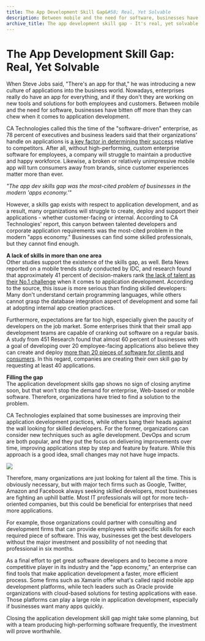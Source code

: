 ```yaml
---
title: The App Development Skill Gap&#58; Real, Yet Solvable
description: Between mobile and the need for software, businesses have bitten off more than they can chew when it comes to application development.
archive_title: The app development skill gap - It's real, yet solvable
---
```


# The App Development Skill Gap: Real, Yet Solvable

When Steve Jobs said, "There's an app for that," he was introducing a new culture of applications into the business world. Nowadays, enterprises really do have an app for everything, and if they don't they are working on new tools and solutions for both employees and customers. Between mobile and the need for software, businesses have bitten off more than they can chew when it comes to application development.

CA Technologies called this the time of the "software-driven" enterprise, as 78 percent of executives and business leaders said that their organizations' handle on applications is [a key factor in determining their success](http://rewrite.ca.com/us/articles/application-economy/the-battle-for-competitive-advantage-in-the-app-economy.html) relative to competitors. After all, without high-performing, custom enterprise software for employees, a company will struggle to maintain a productive and happy workforce. Likewise, a broken or relatively unimpressive mobile app will turn consumers away from brands, since customer experiences matter more than ever.

_"The app dev skills gap was the most-cited problem of businesses in the modern 'apps economy.'"_

However, a skills gap exists with respect to application development, and as a result, many organizations will struggle to create, deploy and support their applications - whether customer-facing or internal. According to CA Technologies' report, this canyon between talented developers and corporate application requirements was the most-cited problem in the modern "apps economy." Businesses can find some skilled professionals, but they cannot find enough.

**A lack of skills in more than one area**  
Other studies support the existence of the skills gap, as well. Beta News reported on a mobile trends study conducted by IDC, and research found that approximately 41 percent of decision-makers rank [the lack of talent as their No.1 challenge](http://betanews.com/2014/10/28/skills-gap-still-the-biggest-challenge-in-mobile-app-delivery/) when it comes to application development. According to the source, this issue is more serious than finding skilled developers: Many don't understand certain programming languages, while others cannot grasp the database integration aspect of development and some fail at adopting internal app creation practices.

Furthermore, expectations are far too high, especially given the paucity of developers on the job market. Some enterprises think that their small app development teams are capable of cranking out software on a regular basis. A study from 451 Research found that almost 60 percent of businesses with a goal of developing over 20 employee-facing applications also believe they can create and deploy [more than 20 pieces of software for clients and consumers](http://venturebeat.com/2015/06/23/new-enterprise-mobility-study-reveals-it-struggles-to-deliver-on-strong-demand-for-mobile-apps/). In this regard, companies are creating their own skill gap by requesting at least 40 applications.

**Filling the gap**  
The application development skills gap shows no sign of closing anytime soon, but that won't stop the demand for enterprise, Web-based or mobile software. Therefore, organizations have tried to find a solution to the problem.

CA Technologies explained that some businesses are improving their application development practices, while others bang their heads against the wall looking for skilled developers. For the former, organizations can consider new techniques such as agile development. DevOps and scrum are both popular, and they put the focus on delivering improvements over time, improving applications step by step and feature by feature. While this approach is a good idea, small changes may not have huge impacts.

![](http://media.syrinx.com/media/06320ed4-4f81-4d18-8d4f-45d509c0f959/img/3340/14120076.jpg)

Therefore, many organizations are just looking for talent all the time. This is obviously necessary, but with major tech firms such as Google, Twitter, Amazon and Facebook always seeking skilled developers, most businesses are fighting an uphill battle. Most IT professionals will opt for more tech-oriented companies, but this could be beneficial for enterprises that need more applications.

For example, those organizations could partner with consulting and development firms that can provide employees with specific skills for each required piece of software. This way, businesses get the best developers without the major investment and possibility of not needing that professional in six months.

As a final effort to get great software developers and to become a more competitive player in its industry and the "app economy," an enterprise can find tools that make application development a faster, more efficient process. Some firms such as Xamarin offer what's called rapid mobile app development platforms, while tech leaders such as Oracle provide organizations with cloud-based solutions for testing applications with ease. Those platforms can play a large role in application development, especially if businesses want many apps quickly.

Closing the application development skill gap might take some planning, but with a team producing high-performing software frequently, the investment will prove worthwhile.
